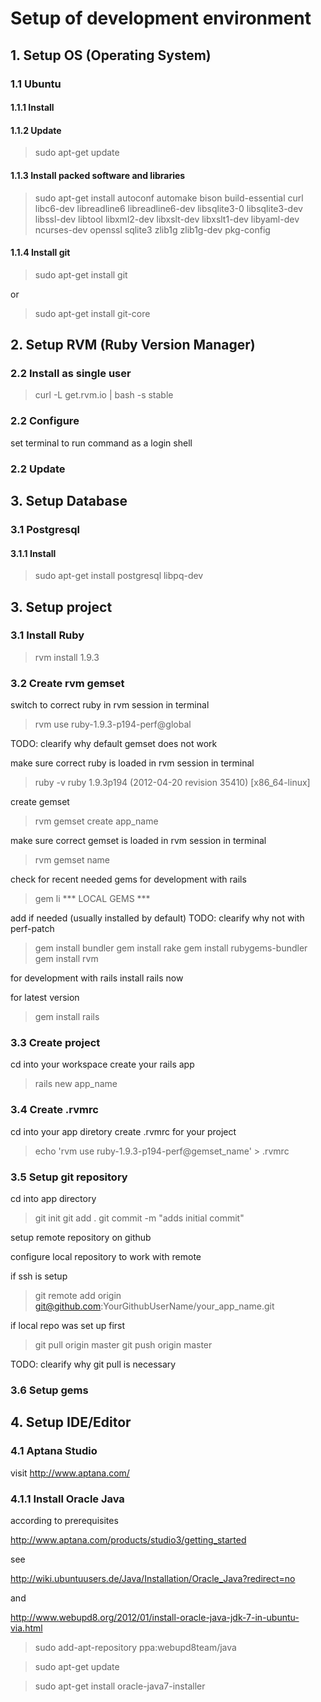# Setup of development environment

## 1. Setup OS (Operating System)

### 1.1 Ubuntu
#### 1.1.1 Install
#### 1.1.2 Update

> sudo apt-get update

#### 1.1.3 Install packed software and libraries

> sudo apt-get install autoconf automake bison build-essential curl libc6-dev libreadline6 libreadline6-dev
libsqlite3-0 libsqlite3-dev libssl-dev libtool libxml2-dev libxslt-dev libxslt1-dev libyaml-dev ncurses-dev 
openssl sqlite3 zlib1g zlib1g-dev pkg-config

#### 1.1.4 Install git

> sudo apt-get install git

or

> sudo apt-get install git-core

## 2. Setup RVM (Ruby Version Manager)

### 2.2 Install as single user

> curl -L get.rvm.io | bash -s stable

### 2.2 Configure

set terminal to run command as a login shell

### 2.2 Update

## 3. Setup Database
### 3.1 Postgresql
#### 3.1.1 Install

> sudo apt-get install postgresql libpq-dev

## 3. Setup project

### 3.1 Install Ruby

> rvm install 1.9.3

### 3.2 Create rvm gemset

switch to correct ruby in rvm session in terminal

> rvm use ruby-1.9.3-p194-perf@global

TODO: clearify why default gemset does not work

make sure correct ruby is loaded in rvm session in terminal

> ruby -v
> ruby 1.9.3p194 (2012-04-20 revision 35410) [x86_64-linux]

create gemset

> rvm gemset create app_name

make sure correct gemset is loaded in rvm session in terminal

> rvm gemset name

 check for recent needed gems for development with rails

> gem li
> *** LOCAL GEMS ***

add if needed (usually installed by default) TODO: clearify why not with perf-patch

> gem install bundler
> gem install rake
> gem install rubygems-bundler
> gem install rvm

for development with rails install rails now

for latest version

> gem install rails

### 3.3 Create project

cd into your workspace
create your rails app

> rails new app_name

### 3.4 Create .rvmrc

cd into your app diretory
create .rvmrc for your project

> echo 'rvm use ruby-1.9.3-p194-perf@gemset_name' > .rvmrc

### 3.5 Setup git repository

cd into app directory

> git init
> git add .
> git commit -m "adds initial commit"

setup remote repository on github

configure local repository to work with remote

if ssh is setup

> git remote add origin git@github.com:YourGithubUserName/your_app_name.git

if local repo was set up first

> git pull origin master
> git push origin master

TODO: clearify why git pull is necessary
### 3.6 Setup gems

## 4. Setup IDE/Editor
### 4.1 Aptana Studio

visit http://www.aptana.com/

### 4.1.1 Install Oracle Java

according to prerequisites

http://www.aptana.com/products/studio3/getting_started

see

http://wiki.ubuntuusers.de/Java/Installation/Oracle_Java?redirect=no

and

http://www.webupd8.org/2012/01/install-oracle-java-jdk-7-in-ubuntu-via.html

> sudo add-apt-repository ppa:webupd8team/java

> sudo apt-get update

> sudo apt-get install oracle-java7-installer
